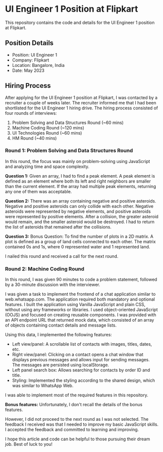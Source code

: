 # UI Engineer 1 Position at Flipkart

This repository contains the code and details for the UI Engineer 1 position at Flipkart.

## Position Details

- Position: UI Engineer 1
- Company: Flipkart
- Location: Bangalore, India
- Date: May 2023

## Hiring Process

After applying for the UI Engineer 1 position at Flipkart, I was contacted by a recruiter a couple of weeks later. The recruiter informed me that I had been shortlisted for the UI Engineer 1 hiring drive. The hiring process consisted of four rounds of interviews:

1. Problem Solving and Data Structures Round (~60 mins)
2. Machine Coding Round (~120 mins)
3. UI Technologies Round (~60 mins)
4. HM Round (~40 mins)

### Round 1: Problem Solving and Data Structures Round

In this round, the focus was mainly on problem-solving using JavaScript and analyzing time and space complexity.

**Question 1:** Given an array, I had to find a peak element. A peak element is defined as an element where both its left and right neighbors are smaller than the current element. If the array had multiple peak elements, returning any one of them was acceptable.

**Question 2:** There was an array containing negative and positive asteroids. Negative and positive asteroids can only collide with each other. Negative asteroids were represented by negative elements, and positive asteroids were represented by positive elements. After a collision, the greater asteroid would remain, and the smaller asteroid would be destroyed. I had to return the list of asteroids that remained after the collisions.

**Question 3:** Bonus Question: To find the number of plots in a 2D matrix. A plot is defined as a group of land cells connected to each other. The matrix contained 0s and 1s, where 0 represented water and 1 represented land.

I nailed this round and received a call for the next round.

### Round 2: Machine Coding Round

In this round, I was given 90 minutes to code a problem statement, followed by a 30-minute discussion with the interviewer.

I was given a task to implement the frontend of a chat application similar to web.whatsapp.com. The application required both mandatory and optional features. I built the application using Vanilla JavaScript and plain CSS, without using any frameworks or libraries. I used object-oriented JavaScript (OOJS) and focused on creating reusable components. I was provided with an API endpoint URL that returned mock data, which consisted of an array of objects containing contact details and message lists.

Using this data, I implemented the following features:

- Left view/panel: A scrollable list of contacts with images, titles, dates, etc.
- Right view/panel: Clicking on a contact opens a chat window that displays previous messages and allows input for sending messages. The messages are persisted using localStorage.
- Left panel search box: Allows searching for contacts by order ID and title.
- Styling: Implemented the styling according to the shared design, which was similar to WhatsApp Web.

I was able to implement most of the required features in this repository.

**Bonus features:** Unfortunately, I don't recall the details of the bonus features.

However, I did not proceed to the next round as I was not selected. The feedback I received was that I needed to improve my basic JavaScript skills. I accepted the feedback and committed to learning and improving.

I hope this article and code can be helpful to those pursuing their dream job. Best of luck to you!
